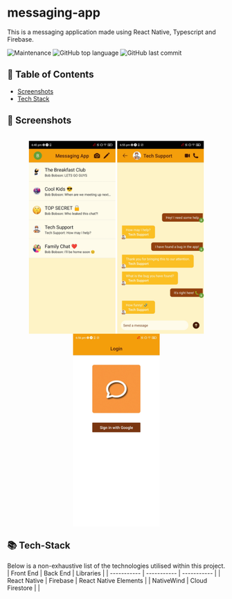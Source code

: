 # messaging-app
This is a messaging application made using React Native, Typescript and Firebase.

![Maintenance](https://img.shields.io/maintenance/yes/2023)
![GitHub top language](https://img.shields.io/github/languages/top/m-foskett/messaging-app)
![GitHub last commit](https://img.shields.io/github/last-commit/m-foskett/messaging-app)

## :scroll: Table of Contents
- [Screenshots](#iphone-screenshots)
- [Tech Stack](#books-tech-stack)

## :iphone: Screenshots
<div style="display: inline_block" align="center"><br>
 <img align="center" alt="Home Screen"  width="200" src="/screenshots/homeScreen.jpg">
 <img align="center" alt="Chat Screen"  width="200" src="/screenshots/chatExample.jpg">
 <img align="center" alt="Login Screen"  width="200" src="/screenshots/login.jpg">
</div>

## :books: Tech-Stack
Below is a non-exhaustive list of the technologies utilised within this project.
| Front End | Back End | Libraries |
| ----------- | ----------- | ----------- | 
| React Native | Firebase | React Native Elements |
| NativeWind | Cloud Firestore | |
